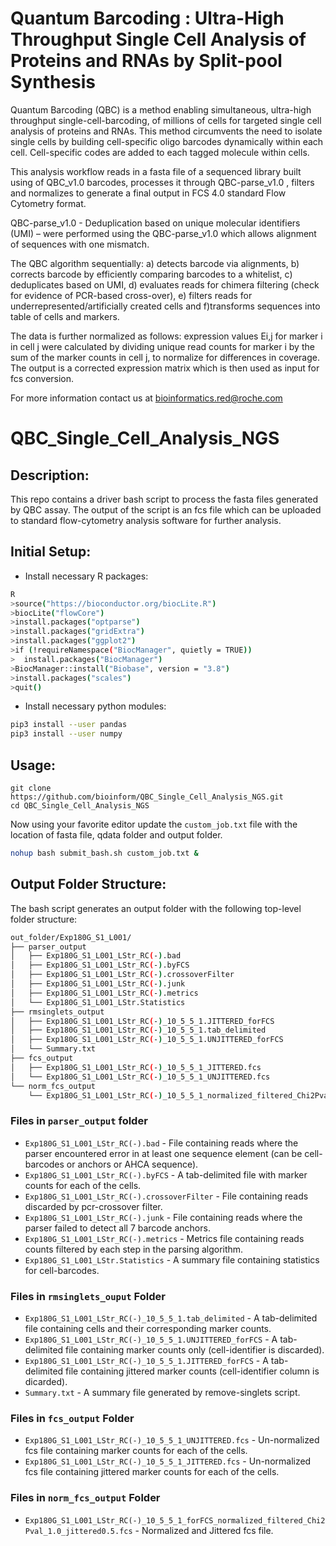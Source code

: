# Quantum Barcoding : Ultra-High Throughput Single Cell Analysis of Proteins and RNAs by Split-pool Synthesis

Quantum Barcoding (QBC) is a method enabling simultaneous, ultra-high throughput single-cell-barcoding, of millions of cells for targeted single cell analysis of proteins and RNAs. This method circumvents the need to isolate single cells by building cell-specific oligo barcodes dynamically within each cell. Cell-specific codes are added to each tagged molecule within cells. 

This analysis workflow reads in a fasta file of a sequenced library built using of QBC_v1.0 barcodes, processes it through QBC-parse_v1.0 , filters and normalizes to generate a final output in FCS 4.0 standard Flow Cytometry format.  

QBC-parse_v1.0  - Deduplication based on unique molecular identifiers (UMI) – were performed using the QBC-parse_v1.0  which allows alignment of sequences with one mismatch. 

The QBC algorithm sequentially: a) detects barcode via alignments, b) corrects barcode by efficiently comparing barcodes to a whitelist, c) deduplicates based on UMI, d) evaluates reads for chimera filtering (check for evidence of PCR-based cross-over), e) filters reads for underrepresented/artificially created cells and  f)transforms sequences into table of cells and markers.

The data is further normalized as follows: expression values Ei,j for marker i in cell j were calculated by dividing unique read counts for marker i by the sum of the marker counts in cell j, to normalize for differences in coverage. The output is a corrected expression matrix which is then used as input for fcs conversion.

For more information contact us at bioinformatics.red@roche.com 



# QBC_Single_Cell_Analysis_NGS

## Description:
This repo contains a driver bash script to process the fasta files generated by QBC assay.
The output of the script is an fcs file which can be uploaded 
to standard flow-cytometry analysis software for further analysis.

## Initial Setup:

* Install necessary R packages:

``` bash
R
>source("https://bioconductor.org/biocLite.R")
>biocLite("flowCore")
>install.packages("optparse")
>install.packages("gridExtra")
>install.packages("ggplot2")
>if (!requireNamespace("BiocManager", quietly = TRUE))
>  install.packages("BiocManager")
>BiocManager::install("Biobase", version = "3.8")
>install.packages("scales")
>quit()
```

* Install necessary python modules:

``` bash
pip3 install --user pandas
pip3 install --user numpy
```

## Usage:

``` shell
git clone https://github.com/bioinform/QBC_Single_Cell_Analysis_NGS.git
cd QBC_Single_Cell_Analysis_NGS
```

Now using your favorite editor update the `custom_job.txt` file with the location of fasta file, qdata folder and output folder.

``` bash
nohup bash submit_bash.sh custom_job.txt &
```

## Output Folder Structure:

The bash script generates an output folder with the following top-level folder structure:

```bash
out_folder/Exp180G_S1_L001/
├── parser_output
│   ├── Exp180G_S1_L001_LStr_RC(-).bad
│   ├── Exp180G_S1_L001_LStr_RC(-).byFCS
│   ├── Exp180G_S1_L001_LStr_RC(-).crossoverFilter
│   ├── Exp180G_S1_L001_LStr_RC(-).junk
│   ├── Exp180G_S1_L001_LStr_RC(-).metrics
│   └── Exp180G_S1_L001_LStr.Statistics
├── rmsinglets_output
│   ├── Exp180G_S1_L001_LStr_RC(-)_10_5_5_1.JITTERED_forFCS
│   ├── Exp180G_S1_L001_LStr_RC(-)_10_5_5_1.tab_delimited
│   ├── Exp180G_S1_L001_LStr_RC(-)_10_5_5_1.UNJITTERED_forFCS
│   └── Summary.txt
├── fcs_output
│   ├── Exp180G_S1_L001_LStr_RC(-)_10_5_5_1_JITTERED.fcs
│   └── Exp180G_S1_L001_LStr_RC(-)_10_5_5_1_UNJITTERED.fcs
└── norm_fcs_output
    └── Exp180G_S1_L001_LStr_RC(-)_10_5_5_1_normalized_filtered_Chi2Pval_1.0_jittered0.5.fcs
```

### Files in `parser_output` folder
*  `Exp180G_S1_L001_LStr_RC(-).bad` - File containing reads where the parser encountered error in at least one sequence element (can be cell-barcodes or anchors or AHCA sequence).
*  `Exp180G_S1_L001_LStr_RC(-).byFCS` - A tab-delimited file with marker counts for each of the cells.
*  `Exp180G_S1_L001_LStr_RC(-).crossoverFilter` - File containing reads discarded by pcr-crossover filter.
*  `Exp180G_S1_L001_LStr_RC(-).junk` - File containing reads where the parser failed to detect all 7 barcode anchors.
*  `Exp180G_S1_L001_LStr_RC(-).metrics` - Metrics file containing reads counts filtered by each step in the parsing algorithm.
*  `Exp180G_S1_L001_LStr.Statistics` - A summary file containing statistics for cell-barcodes.

### Files in `rmsinglets_ouput` Folder
*  `Exp180G_S1_L001_LStr_RC(-)_10_5_5_1.tab_delimited` - A tab-delimited file containing cells and their corresponding marker counts.
*  `Exp180G_S1_L001_LStr_RC(-)_10_5_5_1.UNJITTERED_forFCS` - A tab-delimited file containing marker counts only (cell-identifier is discarded).
*  `Exp180G_S1_L001_LStr_RC(-)_10_5_5_1.JITTERED_forFCS` - A tab-delimited file containing jittered marker counts (cell-identifier column is dicarded).
*  `Summary.txt` - A summary file generated by remove-singlets script.

### Files in `fcs_output` Folder
*  `Exp180G_S1_L001_LStr_RC(-)_10_5_5_1_UNJITTERED.fcs` - Un-normalized fcs file containing marker counts for each of the cells.
*  `Exp180G_S1_L001_LStr_RC(-)_10_5_5_1_JITTERED.fcs` - Un-normalized fcs file containing jittered marker counts for each of the cells.

### Files in `norm_fcs_output` Folder
*  `Exp180G_S1_L001_LStr_RC(-)_10_5_5_1_forFCS_normalized_filtered_Chi2Pval_1.0_jittered0.5.fcs` - Normalized and Jittered fcs file. 
